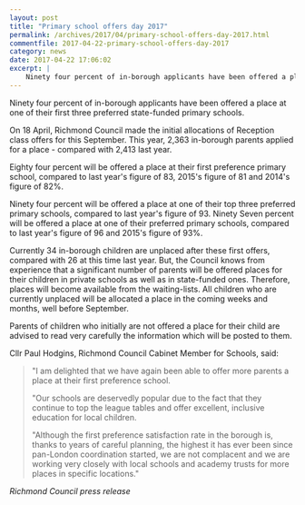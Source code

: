 ```yaml
---
layout: post
title: "Primary school offers day 2017"
permalink: /archives/2017/04/primary-school-offers-day-2017.html
commentfile: 2017-04-22-primary-school-offers-day-2017
category: news
date: 2017-04-22 17:06:02
excerpt: |
    Ninety four percent of in-borough applicants have been offered a place at one of their first three preferred state-funded primary schools.
---
```


Ninety four percent of in-borough applicants have been offered a place at one of their first three preferred state-funded primary schools.

On 18 April, Richmond Council made the initial allocations of Reception class offers for this September. This year, 2,363 in-borough parents applied for a place - compared with 2,413 last year.

Eighty four percent will be offered a place at their first preference primary school, compared to last year's figure of 83, 2015's figure of 81 and 2014's figure of 82%.

Ninety four percent will be offered a place at one of their top three preferred primary schools, compared to last year's figure of 93. Ninety Seven percent will be offered a place at one of their preferred primary schools, compared to last year's figure of 96 and 2015's figure of 93%.

Currently 34 in-borough children are unplaced after these first offers, compared with 26 at this time last year. But, the Council knows from experience that a significant number of parents will be offered places for their children in private schools as well as in state-funded ones. Therefore, places will become available from the waiting-lists. All children who are currently unplaced will be allocated a place in the coming weeks and months, well before September.

Parents of children who initially are not offered a place for their child are advised to read very carefully the information which will be posted to them.

Cllr Paul Hodgins, Richmond Council Cabinet Member for Schools, said:

> "I am delighted that we have again been able to offer more parents a place at their first preference school.
> 
>  "Our schools are deservedly popular due to the fact that they continue to top the league tables and offer excellent, inclusive education for local children.
> 
>  "Although the first preference satisfaction rate in the borough is, thanks to years of careful planning, the highest it has ever been since pan-London coordination started, we are not complacent and we are working very closely with local schools and academy trusts for more places in specific locations."
> 
 <cite>Richmond Council press release</cite>
